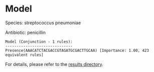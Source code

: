 
# Model

Species: streptococcus pneumoniae

Antibiotic: penicillin

```
Model (Conjunction - 1 rules):
------------------------------
Presence(AAACATCTACGACCGTAGATGCGACTTGCAA) [Importance: 1.00, 423 equivalent rules]

```

For details, please refer to the [results directory](../../../../../results/scm_b/streptococcus%20pneumoniae/penicillin/repeat_0/).

